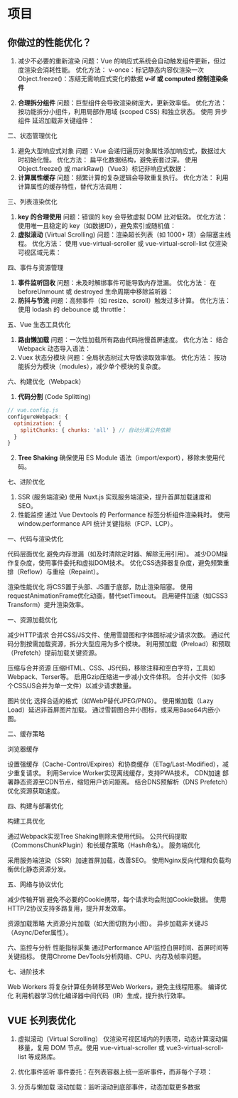 # 项目

## 你做过的性能优化？

1. 减少不必要的重新渲染
问题：Vue 的响应式系统会自动触发组件更新，但过度渲染会消耗性能。
优化方法：
v-once：标记静态内容仅渲染一次
Object.freeze()：冻结无需响应式变化的数据
**v-if 或 computed 控制渲染条件**

2. **合理拆分组件**
问题：巨型组件会导致渲染树庞大，更新效率低。
优化方法：
按功能拆分小组件，利用局部作用域 (scoped CSS) 和独立状态。
使用 异步组件 延迟加载非关键组件：

二、状态管理优化

1. 避免大型响应式对象
问题：Vue 会递归遍历对象属性添加响应式，数据过大时初始化慢。
优化方法：
扁平化数据结构，避免嵌套过深。
使用 Object.freeze() 或 markRaw()（Vue3）标记非响应式数据：
2. **计算属性缓存**
问题：频繁计算的复杂逻辑会导致重复执行。
优化方法：
利用计算属性的缓存特性，替代方法调用：

三、列表渲染优化
1. **key 的合理使用**
问题：错误的 key 会导致虚拟 DOM 比对低效。
优化方法：
使用唯一且稳定的 key（如数据ID），避免索引或随机值：
2. **虚拟滚动** (Virtual Scrolling)
问题：渲染超长列表（如 1000+ 项）会阻塞主线程。
优化方法：
使用 vue-virtual-scroller 或 vue-virtual-scroll-list 仅渲染可视区域元素：

四、事件与资源管理
1. **事件监听回收**
问题：未及时解绑事件可能导致内存泄漏。
优化方法：
在 beforeUnmount 或 destroyed 生命周期中移除监听器：
2. **防抖与节流**
问题：高频事件（如 resize、scroll）触发过多计算。
优化方法：
使用 lodash 的 debounce 或 throttle：

五、Vue 生态工具优化
1. **路由懒加载**
问题：一次性加载所有路由代码拖慢首屏速度。
优化方法：
结合 Webpack 动态导入语法：
2. Vuex 状态分模块
问题：全局状态树过大导致读取效率低。
优化方法：
按功能拆分为模块（modules），减少单个模块的复杂度。

六、构建优化（Webpack）
1. **代码分割** (Code Splitting)
```js
// vue.config.js
configureWebpack: {
  optimization: {
    splitChunks: { chunks: 'all' } // 自动分离公共依赖
  }
}
```
2. **Tree Shaking**
确保使用 ES Module 语法（import/export），移除未使用代码。

七、进阶优化
1. SSR (服务端渲染)
使用 Nuxt.js 实现服务端渲染，提升首屏加载速度和 SEO。
2. 性能监控
通过 Vue Devtools 的 Performance 标签分析组件渲染耗时。
使用 window.performance API 统计关键指标（FCP、LCP）。

一、代码与渲染优化

代码层面优化
避免内存泄漏（如及时清除定时器、解除无用引用）。
减少DOM操作复杂度，使用事件委托和虚拟DOM技术。
优化CSS选择器复杂度，避免频繁重排（Reflow）与重绘（Repaint）。

渲染性能优化
将CSS置于头部、JS置于底部，防止渲染阻塞。
使用requestAnimationFrame优化动画，替代setTimeout。
启用硬件加速（如CSS3 Transform）提升渲染效率。

一、资源加载优化

减少HTTP请求
合并CSS/JS文件、使用雪碧图和字体图标减少请求次数。
通过代码分割按需加载资源，拆分大型应用为多个模块。
利用预加载（Preload）和预取（Prefetch）提前加载关键资源。

压缩与合并资源
压缩HTML、CSS、JS代码，移除注释和空白字符，工具如Webpack、Terser等。
启用Gzip压缩进一步减小文件体积。
合并小文件（如多个CSS/JS合并为单一文件）以减少请求数量。

图片优化
选择合适的格式（如WebP替代JPEG/PNG）。
使用懒加载（Lazy Load）延迟非首屏图片加载。
通过雪碧图合并小图标，或采用Base64内嵌小图。

二、缓存策略

浏览器缓存

设置强缓存（Cache-Control/Expires）和协商缓存（ETag/Last-Modified），减少重复请求。
利用Service Worker实现离线缓存，支持PWA技术。
CDN加速
部署静态资源至CDN节点，缩短用户访问距离。
结合DNS预解析（DNS Prefetch）优化资源获取速度。

四、构建与部署优化

构建工具优化

通过Webpack实现Tree Shaking剔除未使用代码。
公共代码提取（CommonsChunkPlugin）和长缓存策略（Hash命名）。
服务端优化

采用服务端渲染（SSR）加速首屏加载，改善SEO。
使用Nginx反向代理和负载均衡优化静态资源分发。

五、网络与协议优化

减少传输开销
避免不必要的Cookie携带，每个请求均会附加Cookie数据。
使用HTTP/2协议支持多路复用，提升并发效率。

资源加载策略
大资源分片加载（如大图切割为小图）。
异步加载非关键JS（Async/Defer属性）。

六、监控与分析
性能指标采集
通过Performance API监控白屏时间、首屏时间等关键指标。
使用Chrome DevTools分析网络、CPU、内存及帧率问题。

七、进阶技术

Web Workers
将复杂计算任务转移至Web Workers，避免主线程阻塞。
编译优化
利用机器学习优化编译器中间代码（IR）生成，提升执行效率。


## VUE 长列表优化

1. 虚拟滚动（Virtual Scrolling）
仅渲染可视区域内的列表项，动态计算滚动偏移量，复用 DOM 节点。使用 vue-virtual-scroller 或 vue3-virtual-scroll-list 等成熟库。

2. 优化事件监听
事件委托：在列表容器上统一监听事件，而非每个子项：

1. 分页与懒加载
滚动加载：监听滚动到底部事件，动态加载更多数据